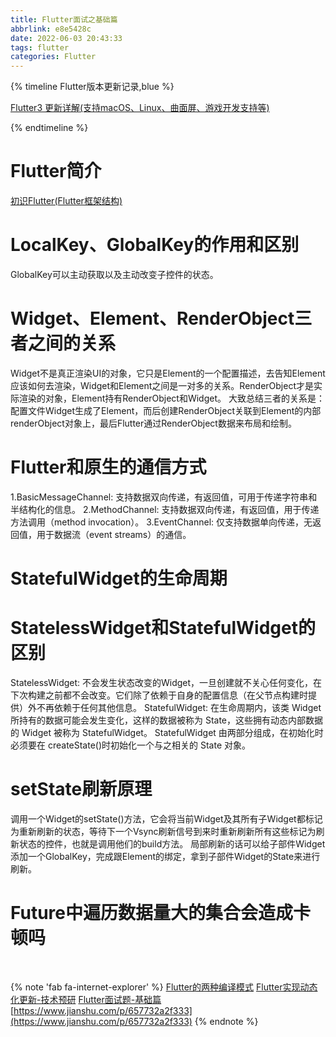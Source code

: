 ```yaml
---
title: Flutter面试之基础篇
abbrlink: e8e5428c
date: 2022-06-03 20:43:33
tags: flutter
categories: Flutter
---
```


{% timeline Flutter版本更新记录,blue %}
<!-- timeline 2020-05-13 -->
[Flutter3 更新详解(支持macOS、Linux、曲面屏、游戏开发支持等)](https://flutter.cn/posts/whats-new-in-flutter-3)
<!-- endtimeline -->
{% endtimeline %}

# Flutter简介
[初识Flutter(Flutter框架结构)](https://book.flutterchina.club/chapter1/flutter_intro.html#_1-2-1-flutter-%E7%AE%80%E4%BB%8B)

# LocalKey、GlobalKey的作用和区别
GlobalKey可以主动获取以及主动改变子控件的状态。

# Widget、Element、RenderObject三者之间的关系
Widget不是真正渲染UI的对象，它只是Element的一个配置描述，去告知Element应该如何去渲染，Widget和Element之间是一对多的关系。RenderObject才是实际渲染的对象，Element持有RenderObject和Widget。
大致总结三者的关系是：配置文件Widget生成了Element，而后创建RenderObject关联到Element的内部renderObject对象上，最后Flutter通过RenderObject数据来布局和绘制。

# Flutter和原生的通信方式
1.BasicMessageChannel: 支持数据双向传递，有返回值，可用于传递字符串和半结构化的信息。
2.MethodChannel: 支持数据双向传递，有返回值，用于传递方法调用（method invocation）。
3.EventChannel: 仅支持数据单向传递，无返回值，用于数据流（event streams）的通信。

# StatefulWidget的生命周期


# StatelessWidget和StatefulWidget的区别
StatelessWidget: 不会发生状态改变的Widget，一旦创建就不关心任何变化，在下次构建之前都不会改变。它们除了依赖于自身的配置信息（在父节点构建时提供）外不再依赖于任何其他信息。
StatefulWidget: 在生命周期内，该类 Widget 所持有的数据可能会发生变化，这样的数据被称为 State，这些拥有动态内部数据的 Widget 被称为 StatefulWidget。
StatefulWidget 由两部分组成，在初始化时必须要在 createState()时初始化一个与之相关的 State 对象。

# setState刷新原理
调用一个Widget的setState()方法，它会将当前Widget及其所有子Widget都标记为重新刷新的状态，等待下一个Vsync刷新信号到来时重新刷新所有这些标记为刷新状态的控件，也就是调用他们的build方法。
局部刷新的话可以给子部件Widget添加一个GlobalKey，完成跟Element的绑定，拿到子部件Widget的State来进行刷新。

# Future中遍历数据量大的集合会造成卡顿吗


<br>

{% note 'fab fa-internet-explorer' %}
[Flutter的两种编译模式](https://blog.csdn.net/u010960265/article/details/81361711)
[Flutter实现动态化更新-技术预研](https://zhuanlan.zhihu.com/p/439251771)
[Flutter面试题-基础篇](https://www.jianshu.com/p/5fe4007a6070)
[https://www.jianshu.com/p/657732a2f333](https://www.jianshu.com/p/657732a2f333)
{% endnote %}